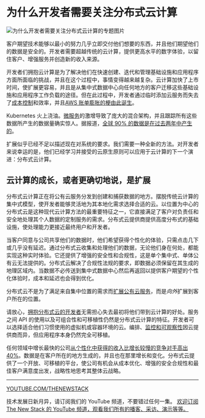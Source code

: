 # 为什么开发者需要关注分布式云计算

![为什么开发者需要关注分布式云计算的专题图片](https://cdn.thenewstack.io/media/2024/08/6bed0c3c-globe12-1024x576.jpg)

客户期望技术能够以最小的努力几乎立即交付他们想要的东西，并且他们期望他们的数据是安全的。开发者需要超越传统的云计算，提供更高水平的数字体验，以留住客户、增强服务并创造新的收入来源。

开发者们拥抱云计算是为了解决他们在快速创建、迭代和管理基础设施和应用程序方面所面临的挑战，并且在这个过程中，事情变得越来越复杂。云计算加快了上市时间，使扩展更容易，并且是从集中式数据中心向任何地方的客户迁移这些基础设施和应用程序工作负载的途径。但在此过程中，开发者通过临时添加云服务而失去了[成本控制](https://thenewstack.io/finops-the-why-what-and-how/)和效率，并且[AWS 账单膨胀的梗由此诞生](https://www.nytimes.com/2021/02/17/technology/corey-quinn-amazon-aws.html)。

Kubernetes 火上浇油。[微服务](https://thenewstack.io/microservices/)的激增导致了庞大的混合架构，并且跟踪所有这些数据所产生的数据量确实惊人。据报道，[全球 90% 的数据是在过去两年中产生的](https://explodingtopics.com/blog/data-generated-per-day)。

扩展似乎已经不足以描述现在对系统的要求。我们需要一种全新的方法。对开发者来说幸运的是，他们已经学习并接受的云原生原则可以应用于云计算的下一个演进：分布式云计算。

## 云计算的成长，或者更确切地说，是扩展

分布式云计算正在将公有云服务分发到创建和捕获数据的地方。摆脱传统云计算的集中式模型，使开发者能够灵活地为其本地化需求选择合适的云。以位置为中心的分布式云是这种现代云计算方法的最重要特征之一，它直接满足了客户对负责任和安全地处理其个人数据的定制服务的需求。分布式云提供商提供高度分布式的基础设施，使处理能力更接近最终用户和开发者。

当客户同意与公司共享他们的数据时，他们希望获得个性化的体验，只需点击几下或几乎没有延迟。通过分布式云收集和处理他们的数据，无论他们身在何处，都能实现这种实时体验。它还提供了增强的安全性和合规性，这是单个集中式、单体公有云无法提供的。分布式云解决了合规性法规的要求，即数据必须保留在其生成的地理区域内。当数据不必传送到集中式数据中心然后再返回以提供客户期望的个性化体验时，成本和延迟也会得到优化。

分布式云不是为了满足来自集中位置的需求而[扩展公有云服务](https://thenewstack.io/dynamic-scaling-why-shifting-right-is-the-smart-approach/)，而是*向外*扩展到客户所在的位置。

请放心，[拥抱分布式云的开发者](https://www.linode.com/content/developer-perceptions-distributed-cloud-slashdata-research/)无需担心失去最初将他们带到云计算的好处。服务之间 API 的使用以及可组合性和可移植性仍然是分布式云计算的特征。开发者可以选择适合他们习惯使用的虚拟机或容器环境的云。编排、[监控和可观察性](https://thenewstack.io/monitoring-vs-observability-whats-the-difference/)因云提供商而异，但应用程序本身仍然完全可移植。

任何领域中增长最快的公司[从个性化中获得的收入比增长较慢的竞争对手高出 40%](https://www.mckinsey.com/capabilities/growth-marketing-and-sales/our-insights/the-value-of-getting-personalization-right-or-wrong-is-multiplying)。数据是在客户所在的地方生成的，并且也在那里增长和变化。分布式云提供了一个开放、可移植的平台，使公司有机会从成本优化、增强的安全合规性和最佳客户满意度出发，战略性地思考其整体云战略。

---

[YOUTUBE.COM/THENEWSTACK](https://www.youtube.com/thenewstack)

技术发展日新月异，请订阅我们的 YouTube 频道，不要错过任何一集。
[欢迎订阅 The New Stack 的 YouTube 频道，观看我们所有的播客、采访、演示等等。](https://youtube.com/thenewstack?sub_confirmation=1)